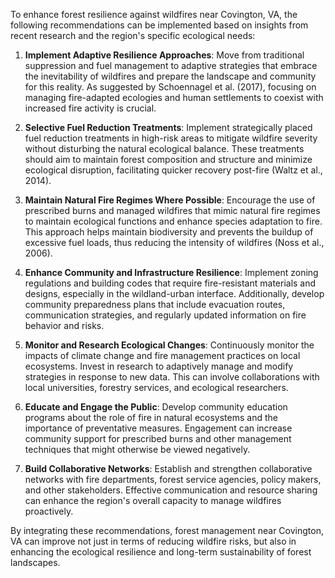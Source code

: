 To enhance forest resilience against wildfires near Covington, VA, the following recommendations can be implemented based on insights from recent research and the region's specific ecological needs:

1. **Implement Adaptive Resilience Approaches**: Move from traditional suppression and fuel management to adaptive strategies that embrace the inevitability of wildfires and prepare the landscape and community for this reality. As suggested by Schoennagel et al. (2017), focusing on managing fire-adapted ecologies and human settlements to coexist with increased fire activity is crucial.

2. **Selective Fuel Reduction Treatments**: Implement strategically placed fuel reduction treatments in high-risk areas to mitigate wildfire severity without disturbing the natural ecological balance. These treatments should aim to maintain forest composition and structure and minimize ecological disruption, facilitating quicker recovery post-fire (Waltz et al., 2014).

3. **Maintain Natural Fire Regimes Where Possible**: Encourage the use of prescribed burns and managed wildfires that mimic natural fire regimes to maintain ecological functions and enhance species adaptation to fire. This approach helps maintain biodiversity and prevents the buildup of excessive fuel loads, thus reducing the intensity of wildfires (Noss et al., 2006).

4. **Enhance Community and Infrastructure Resilience**: Implement zoning regulations and building codes that require fire-resistant materials and designs, especially in the wildland-urban interface. Additionally, develop community preparedness plans that include evacuation routes, communication strategies, and regularly updated information on fire behavior and risks.

5. **Monitor and Research Ecological Changes**: Continuously monitor the impacts of climate change and fire management practices on local ecosystems. Invest in research to adaptively manage and modify strategies in response to new data. This can involve collaborations with local universities, forestry services, and ecological researchers.

6. **Educate and Engage the Public**: Develop community education programs about the role of fire in natural ecosystems and the importance of preventative measures. Engagement can increase community support for prescribed burns and other management techniques that might otherwise be viewed negatively.

7. **Build Collaborative Networks**: Establish and strengthen collaborative networks with fire departments, forest service agencies, policy makers, and other stakeholders. Effective communication and resource sharing can enhance the region's overall capacity to manage wildfires proactively.

By integrating these recommendations, forest management near Covington, VA can improve not just in terms of reducing wildfire risks, but also in enhancing the ecological resilience and long-term sustainability of forest landscapes.